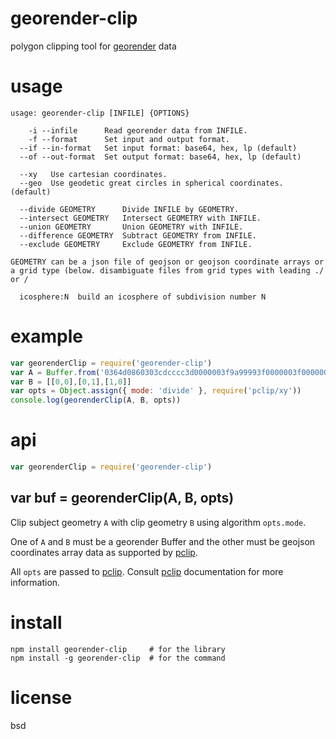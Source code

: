 # georender-clip

polygon clipping tool for [georender][] data

[georender]: https://github.com/peermaps/docs/blob/master/georender.md

# usage

```
usage: georender-clip [INFILE] {OPTIONS}

    -i --infile      Read georender data from INFILE.
    -f --format      Set input and output format.
  --if --in-format   Set input format: base64, hex, lp (default)
  --of --out-format  Set output format: base64, hex, lp (default)

  --xy   Use cartesian coordinates.
  --geo  Use geodetic great circles in spherical coordinates. (default)

  --divide GEOMETRY      Divide INFILE by GEOMETRY.
  --intersect GEOMETRY   Intersect GEOMETRY with INFILE.
  --union GEOMETRY       Union GEOMETRY with INFILE.
  --difference GEOMETRY  Subtract GEOMETRY from INFILE.
  --exclude GEOMETRY     Exclude GEOMETRY from INFILE.

GEOMETRY can be a json file of geojson or geojson coordinate arrays or
a grid type (below. disambiguate files from grid types with leading ./ or /

  icosphere:N  build an icosphere of subdivision number N

```

# example

``` js
var georenderClip = require('georender-clip')
var A = Buffer.from('0364d0860303cdcccc3d0000003f9a99993f0000003f0000003f0000c03f0100010200', 'hex')
var B = [[0,0],[0,1],[1,0]]
var opts = Object.assign({ mode: 'divide' }, require('pclip/xy'))
console.log(georenderClip(A, B, opts))
```

# api

``` js
var georenderClip = require('georender-clip')
```

## var buf = georenderClip(A, B, opts)

Clip subject geometry `A` with clip geometry `B` using algorithm `opts.mode`.

One of `A` and `B` must be a georender Buffer and the other must be geojson coordinates array data
as supported by [pclip][].

All `opts` are passed to [pclip][]. Consult [pclip][] documentation for more information.

[pclip]: https://github.com/substack/pclip

# install

```
npm install georender-clip     # for the library
npm install -g georender-clip  # for the command
```

# license

bsd

